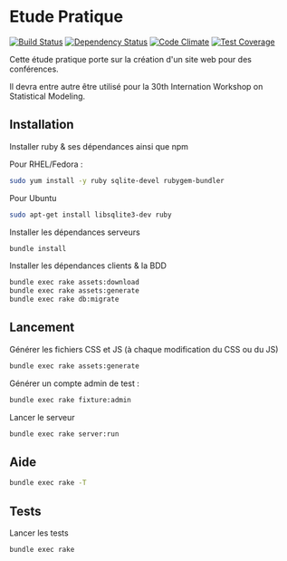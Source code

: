 Etude Pratique
==============

[![Build Status](https://travis-ci.org/superboum/etude-pratique.svg?branch=master)](https://travis-ci.org/superboum/etude-pratique)
[![Dependency Status](https://gemnasium.com/superboum/etude-pratique.svg)](https://gemnasium.com/superboum/etude-pratique)
[![Code Climate](https://codeclimate.com/github/superboum/etude-pratique/badges/gpa.svg)](https://codeclimate.com/github/superboum/etude-pratique)
[![Test Coverage](https://codeclimate.com/github/superboum/etude-pratique/badges/coverage.svg)](https://codeclimate.com/github/superboum/etude-pratique)

Cette étude pratique porte sur la création d'un site web pour des conférences.

Il devra entre autre être utilisé pour la 30th Internation Workshop on Statistical Modeling.


Installation
------------

Installer ruby & ses dépendances ainsi que npm

Pour RHEL/Fedora :

```bash
sudo yum install -y ruby sqlite-devel rubygem-bundler
```
Pour Ubuntu

```bash
sudo apt-get install libsqlite3-dev ruby 
```

Installer les dépendances serveurs

```bash
bundle install
```

Installer les dépendances clients & la BDD

```bash
bundle exec rake assets:download
bundle exec rake assets:generate
bundle exec rake db:migrate
```

Lancement
---------

Générer les fichiers CSS et JS (à chaque modification du CSS ou du JS)

```bash
bundle exec rake assets:generate
```

Générer un compte admin de test : 

```bash
bundle exec rake fixture:admin
```

Lancer le serveur

```bash
bundle exec rake server:run
```

Aide
----

```bash
bundle exec rake -T
```

Tests
-----

Lancer les tests

```bash
bundle exec rake
```
